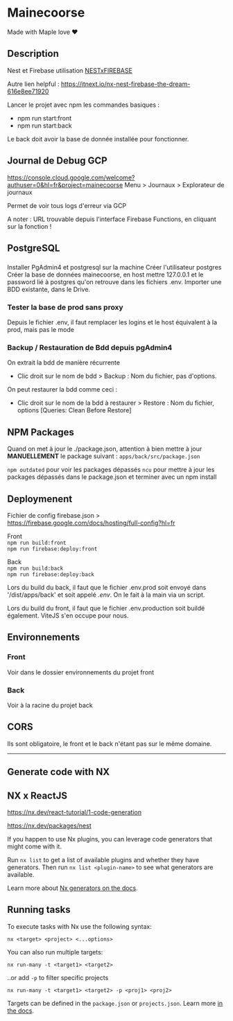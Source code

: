 # Mainecoorse

Made with Maple love ♥

## Description

Nest et Firebase utilisation [NESTxFIREBASE](https://reza-rahmati.medium.com/setup-nest-and-firebase-functions-in-a-new-project-631ba1435289)

Autre lien helpful : https://itnext.io/nx-nest-firebase-the-dream-616e8ee71920

Lancer le projet avec npm les commandes basiques :
- npm run start:front
- npm run start:back

Le back doit avoir la base de donnée installée pour fonctionner.

## Journal de Debug GCP

https://console.cloud.google.com/welcome?authuser=0&hl=fr&project=mainecoorse
Menu > Journaux > Explorateur de journaux

Permet de voir tous logs d'erreur via GCP

A noter : URL trouvable depuis l'interface Firebase Functions, en cliquant sur la fonction !

## PostgreSQL
###
Installer PgAdmin4 et postgresql sur la machine
Créer l'utilisateur postgres
Créer la base de données mainecoorse, en host mettre 127.0.0.1 et le password lié à postgres qu'on retrouve dans les fichiers .env.
Importer une BDD existante, dans le Drive.


### Tester la base de prod sans proxy

Depuis le fichier .env, il faut remplacer les logins et le host équivalent à la prod, mais pas le mode

### Backup / Restauration de Bdd depuis pgAdmin4

On extrait la bdd de manière récurrente

- Clic droit sur le nom de bdd > Backup : Nom du fichier, pas d'options.
  
On peut restaurer la bdd comme ceci :
- Clic droit sur le nom de la bdd à restaurer > Restore : Nom du fichier, options [Queries: Clean Before Restore]

## NPM Packages

Quand on met à jour le ./package.json, attention à bien mettre à jour **MANUELLEMENT** le package suivant : `apps/back/src/package.json`

`npm outdated` pour voir les packages dépassés
`ncu` pour mettre à jour les packages dépassés dans le package.json
et terminer avec un npm install

## Deploymenent

Fichier de config firebase.json > https://firebase.google.com/docs/hosting/full-config?hl=fr

Front<br>
`npm run build:front`<br>
`npm run firebase:deploy:front`

Back<br>
`npm run build:back`<br>
`npm run firebase:deploy:back`

Lors du build du back, il faut que le fichier .env.prod soit envoyé dans '/dist/apps/back' et soit appelé _.env_. On le fait à la main via un script.

Lors du build du front, il faut que le fichier .env.production soit buildé également. ViteJS s'en occupe pour nous.

## Environnements

### Front

Voir dans le dossier environnements du projet front

### Back

Voir à la racine du projet back

## CORS

Ils sont obligatoire, le front et le back n'étant pas sur le même domaine.

---

## Generate code with NX

## NX x ReactJS

https://nx.dev/react-tutorial/1-code-generation

https://nx.dev/packages/nest

If you happen to use Nx plugins, you can leverage code generators that might come with it.

Run `nx list` to get a list of available plugins and whether they have generators. Then run `nx list <plugin-name>` to see what generators are available.

Learn more about [Nx generators on the docs](https://nx.dev/plugin-features/use-code-generators).

## Running tasks

To execute tasks with Nx use the following syntax:

```
nx <target> <project> <...options>
```

You can also run multiple targets:

```
nx run-many -t <target1> <target2>
```

..or add `-p` to filter specific projects

```
nx run-many -t <target1> <target2> -p <proj1> <proj2>
```

Targets can be defined in the `package.json` or `projects.json`. Learn more [in the docs](https://nx.dev/core-features/run-tasks).
